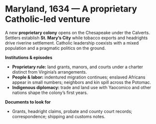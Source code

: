# Maryland, 1634 — A proprietary Catholic-led venture

A new **proprietary colony** opens on the Chesapeake under the Calverts. Settlers establish **St. Mary’s City** while tobacco exports and headrights drive riverine settlement. Catholic leadership coexists with a mixed population and a pragmatic politics on the ground.

**Institutions & episodes**
- **Proprietary rule:** land grants, manors, and courts under a charter distinct from Virginia’s arrangements.
- **People & labor:** indentured migration continues; enslaved Africans appear in small numbers; neighbors and kin spill across the Potomac.
- **Indigenous diplomacy:** trade and land use with Yaocomico and other nations shape the colony’s first years.

**Documents to look for**
- Grants, headright claims, probate and county court records; correspondence; shipping and customs notes.
